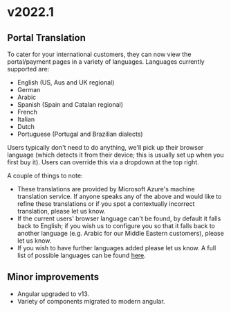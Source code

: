 # v2022.1 #

## Portal Translation ##

To cater for your international customers, they can now view the portal/payment pages in a variety of languages.  Languages currently supported are:

- English (US, Aus and UK regional)
- German
- Arabic
- Spanish (Spain and Catalan regional)
- French
- Italian
- Dutch
- Portuguese (Portugal and Brazilian dialects)

Users typically don't need to do anything, we'll pick up their browser language (which detects it from their device; this is usually set up when you first buy it).  Users can override this via a dropdown at the top right.

A couple of things to note:

- These translations are provided by Microsoft Azure's machine translation service.  If anyone speaks any of the above and would like to refine these translations or if you spot a contextually incorrect translation, please let us know.
- If the current users' browser language can't be found, by default it falls back to English; if you wish us to configure you so that it falls back to another language (e.g. Arabic for our Middle Eastern customers), please let us know.
- If you wish to have further languages added please let us know.  A full list of possible languages can be found [here](https://docs.microsoft.com/en-us/azure/cognitive-services/translator/language-support).

## Minor improvements ##

- Angular upgraded to v13.
- Variety of components migrated to modern angular.
